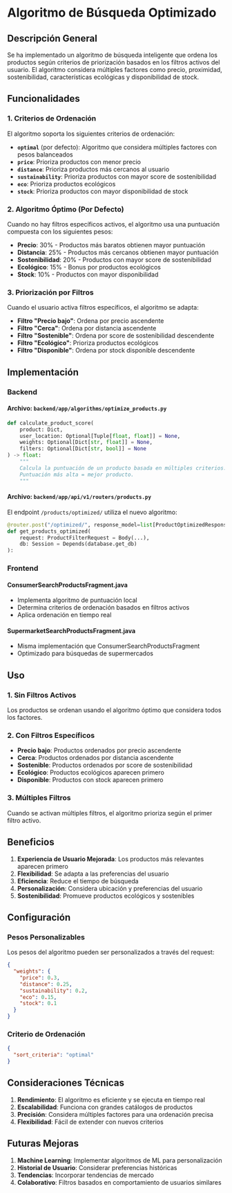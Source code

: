 # Algoritmo de Búsqueda Optimizado

## Descripción General

Se ha implementado un algoritmo de búsqueda inteligente que ordena los productos según criterios de priorización basados en los filtros activos del usuario. El algoritmo considera múltiples factores como precio, proximidad, sostenibilidad, características ecológicas y disponibilidad de stock.

## Funcionalidades

### 1. Criterios de Ordenación

El algoritmo soporta los siguientes criterios de ordenación:

- **`optimal`** (por defecto): Algoritmo que considera múltiples factores con pesos balanceados
- **`price`**: Prioriza productos con menor precio
- **`distance`**: Prioriza productos más cercanos al usuario
- **`sustainability`**: Prioriza productos con mayor score de sostenibilidad
- **`eco`**: Prioriza productos ecológicos
- **`stock`**: Prioriza productos con mayor disponibilidad de stock

### 2. Algoritmo Óptimo (Por Defecto)

Cuando no hay filtros específicos activos, el algoritmo usa una puntuación compuesta con los siguientes pesos:

- **Precio**: 30% - Productos más baratos obtienen mayor puntuación
- **Distancia**: 25% - Productos más cercanos obtienen mayor puntuación
- **Sostenibilidad**: 20% - Productos con mayor score de sostenibilidad
- **Ecológico**: 15% - Bonus por productos ecológicos
- **Stock**: 10% - Productos con mayor disponibilidad

### 3. Priorización por Filtros

Cuando el usuario activa filtros específicos, el algoritmo se adapta:

- **Filtro "Precio bajo"**: Ordena por precio ascendente
- **Filtro "Cerca"**: Ordena por distancia ascendente
- **Filtro "Sostenible"**: Ordena por score de sostenibilidad descendente
- **Filtro "Ecológico"**: Prioriza productos ecológicos
- **Filtro "Disponible"**: Ordena por stock disponible descendente

## Implementación

### Backend

#### Archivo: `backend/app/algorithms/optimize_products.py`

```python
def calculate_product_score(
    product: Dict, 
    user_location: Optional[Tuple[float, float]] = None,
    weights: Optional[Dict[str, float]] = None,
    filters: Optional[Dict[str, bool]] = None
) -> float:
    """
    Calcula la puntuación de un producto basada en múltiples criterios.
    Puntuación más alta = mejor producto.
    """
```

#### Archivo: `backend/app/api/v1/routers/products.py`

El endpoint `/products/optimized/` utiliza el nuevo algoritmo:

```python
@router.post("/optimized/", response_model=list[ProductOptimizedResponse])
def get_products_optimized(
    request: ProductFilterRequest = Body(...),
    db: Session = Depends(database.get_db)
):
```

### Frontend

#### ConsumerSearchProductsFragment.java
- Implementa algoritmo de puntuación local
- Determina criterios de ordenación basados en filtros activos
- Aplica ordenación en tiempo real

#### SupermarketSearchProductsFragment.java
- Misma implementación que ConsumerSearchProductsFragment
- Optimizado para búsquedas de supermercados

## Uso

### 1. Sin Filtros Activos
Los productos se ordenan usando el algoritmo óptimo que considera todos los factores.

### 2. Con Filtros Específicos
- **Precio bajo**: Productos ordenados por precio ascendente
- **Cerca**: Productos ordenados por distancia ascendente
- **Sostenible**: Productos ordenados por score de sostenibilidad
- **Ecológico**: Productos ecológicos aparecen primero
- **Disponible**: Productos con stock aparecen primero

### 3. Múltiples Filtros
Cuando se activan múltiples filtros, el algoritmo prioriza según el primer filtro activo.

## Beneficios

1. **Experiencia de Usuario Mejorada**: Los productos más relevantes aparecen primero
2. **Flexibilidad**: Se adapta a las preferencias del usuario
3. **Eficiencia**: Reduce el tiempo de búsqueda
4. **Personalización**: Considera ubicación y preferencias del usuario
5. **Sostenibilidad**: Promueve productos ecológicos y sostenibles

## Configuración

### Pesos Personalizables

Los pesos del algoritmo pueden ser personalizados a través del request:

```json
{
  "weights": {
    "price": 0.3,
    "distance": 0.25,
    "sustainability": 0.2,
    "eco": 0.15,
    "stock": 0.1
  }
}
```

### Criterio de Ordenación

```json
{
  "sort_criteria": "optimal"
}
```

## Consideraciones Técnicas

1. **Rendimiento**: El algoritmo es eficiente y se ejecuta en tiempo real
2. **Escalabilidad**: Funciona con grandes catálogos de productos
3. **Precisión**: Considera múltiples factores para una ordenación precisa
4. **Flexibilidad**: Fácil de extender con nuevos criterios

## Futuras Mejoras

1. **Machine Learning**: Implementar algoritmos de ML para personalización
2. **Historial de Usuario**: Considerar preferencias históricas
3. **Tendencias**: Incorporar tendencias de mercado
4. **Colaborativo**: Filtros basados en comportamiento de usuarios similares


